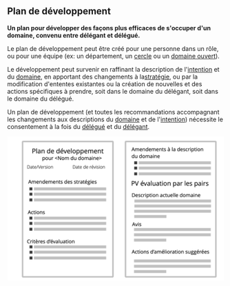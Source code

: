 ## Plan de développement

<summary>
<strong>Un plan pour développer des façons plus efficaces de s'occuper d'un domaine, convenu entre délégant et délégué.</strong>
</summary>

Le plan de développement peut être créé pour une personne dans un rôle, ou pour une équipe (ex: un département, un [cercle](section:circle) ou un [domaine ouvert](section:open-domain)).

Le développement peut survenir en raffinant la description de l'[intention](section:organizational-driver) et du [domaine](glossary:domain), en apportant des changements à la[stratégie](glossary:strategy), ou par la modification d'ententes existantes ou la création de nouvelles et des actions spécifiques à prendre, soit dans le domaine du délégant, soit dans le domaine du délégué.

Un plan de développement (et toutes les recommandations accompagnant les changements aux descriptions du [domaine](glossary:domain) et de l'[intention](glossary:organizational-driver)) nécessite le consentement à la fois du [délégué](glossary:delegatee) et du [délégant](glossary:delegator).

![Un modèle pour les plans de développement](img/templates/development-plan-template.png)